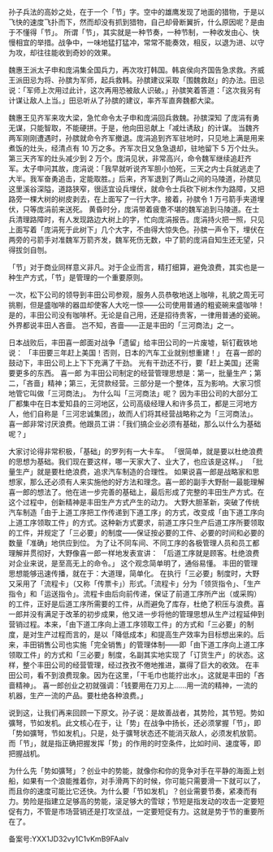 孙子兵法的高妙之处，在于一个「节」字。空中的雄鹰发现了地面的猎物，于是以飞快的速度飞扑而下，然而却没有抓到猎物，自己却骨断翼折，什么原因呢？是由于不懂得「节」。 所谓「节」，其实就是一种节奏，一种节制，一种收发由心、快慢相宜的举措。战争中，一味地猛打猛冲，常常不能奏效，相反，以退为进、以守为攻，却往往能收到奇妙的效果。

魏惠王派太子申和庞涓集全国兵力，再次攻打韩国。韩哀侯向齐国告急求救。齐威王派田忌为将、孙膑为军师，起兵救韩。孙膑建议采取「围魏救赵」的办法。田忌说：「军师上次用过此计，这次再用恐被敌人识破。」孙膑笑着答道：「这次我另有计谋让敌人上当。」田忌听从了孙膑的建议，率齐军直奔魏都大梁。

魏惠王见齐军来攻大梁，急忙命令太子申和庞涓回兵救魏。孙膑深知 了庞涓有勇无谋，只能智取，不能硬拼。于是，他向田忌献上「减灶诱敌」的计谋。 当魏齐两军刚刚遭遇时，孙膑就命令齐军撤退。庞涓追到齐军驻地时，只见地上满是用来煮饭的灶头，经清点有 10 万之多。齐军次日又急急退却，驻地留下 5 万个灶头。第三天齐军的灶头减少到 2 万个。庞涓见状，非常高兴，命令魏军继续追赶齐军。太子申问其故，庞涓说：「我早就听说齐军胆小怕死，三天之内士兵就逃走了大半。我军奋勇追击，定能取胜。」后来，齐军退到了两山之间的马陵道，孙膑见这里溪谷深隘，道路狭窄，很适宜设兵埋伏，就命令士兵砍下树木作为路障，又把路旁一棵大树的树皮剥去，在上面写了一行大字。接着，孙膑令 1 万弓箭手夹道埋伏，只等庞涓前来送死。 黄昏时分，庞涓带着疲惫不堪的魏军追到马陵道。在士兵清理路障时，有人发现路边大树上的字，忙向庞涓报告。庞涓持火把一照，只见上面写着「庞涓死于此树下」几个大字，不由得大惊失色。孙膑一声令下，埋伏在两旁的弓箭手对准魏军万箭齐发，魏军死伤无数，中了箭的庞涓自知生还无望，只得拔剑自刎。

「节」对于商业同样意义非凡。对于企业而言，精打细算，避免浪费，其实也是一种生产方式，「节」是管理的一个重要原则。

一次，松下公司的领导到丰田公司参观，服务人员恭敬地送上咖啡，礼貌之周无可挑剔，但是盛咖啡的器皿却使客人大吃一惊——公司使用普通的粗瓷碗来盛咖啡！ 是的，丰田公司没有咖啡杯。无论是自己用，还是招待贵客，一律用普通的瓷碗。 外界都说丰田人吝啬。 岂不知，吝啬——正是丰田的「三河商法」之一。

日本战败后，丰田喜一郎面对战争「遗留」给丰田公司的一片废墟，斩钉截铁地说： 「丰田要三年赶上美国！否则，日本的汽车工业就别想重建！」 在喜一郎的鼓动下，丰田公司上上下下充满了干劲。 光有干劲还不行，要「赶上美国」还需要更多的东西。 喜一郎 为丰田公司制定的经营管理思想是：第一，批量生产；第二，「吝啬」精神；第三，无贷款经营。三部分是一个整体，互为影响。大家习惯地管它叫做「三河商法」。 为什么叫「三河商法」呢？ 因为丰田公司的大部分工厂都集中在日本爱知县的三河地区，公司高级经理人和许多员工，都是三河地方人，他们自称是「三河忠诚集团」，故而人们将其经营战略称之为「三河商法」。 喜一郎非常讨厌浪费。他跟员工讲：「我们搞企业必须有基础，那么以什么为基础呢？」

大家讨论得非常积极，「基础」的罗列有一大卡车。 「很简单，就是要以杜绝浪费的思想为基础。我们现在要这样，哪一天家大了、业大了，也应该是这样。」 「批量生产」就是要杜绝浪费，追求汽车制造的合理性。 如果说喜一郎是战略家和思想家，那么还必须有人来实施他的好方法和理念。喜一郎的副手大野耐一最能理解喜一郎的想法了。他在进一步完善的基础上，最后形成了完整的丰田生产方式。在这个过程中，创新精神是丰田生产方式产生的动力。 大野大胆革新，突破了传统汽车制造「由于上道工序把工作传递到下道工序」的方式，改变成「由下道工序向上道工序领取工件」的方式。这种新方式要求，前道工序只生产后道工序所要领取的工件，并规定了「三必要」的制度——保证按必要的工件、必要的时间和必要的数量「准确」地供应到位。 为了让不同车间、不同工序的各极管理人员和员工都理解并贯彻好，大野像喜一郎一样地发表宣讲： 「后道工序就是顾客。杜绝浪费对企业来说，是至高无上的命令。」 这个观念简单明了，通俗易懂。 丰田的管理思想能够迅速传播，就在于：大道理，简单化。 在执行「三必要」制度时，大野又采用了「流程卡」（又称「传票卡」）形式。「流程卡」分为「领货指令」、「生产指令」和「运送指令」。流程卡由后向前传递，保证了前道工序所产出（或采购）的工件，正好是后道工序所需要的工件，从而避免了库存，杜绝了积压与浪费。喜一郎并没有满足于改革的初步成果，他又进一步将他的管理思想从生产过程延伸到营销过程。本来，「由下道工序向上道工序领取工件」的方式和「三必要」的制度，是对生产过程而言的，是以「降低成本」和提高生产效率为目标想出来的。后来，丰田销售公司也实施「完全销售」的管理体制——即「由下道工序向上道工序领取工件」的方式和「三必要」制度，名副其实地实现了「订货生产」的状态。这样，整个丰田公司的经营管理，经过孜孜不倦地推进，赢得了巨大的收效。 在丰田公司，看不到浪费现象。因为在这里，「干毛巾也能拧出水」。这就是丰田的「吝啬精神」。 喜一郎创业之初就强调：「钱要用在刀刃上……用一流的精神，一流的机器，生产一流的产品。要杜绝各种浪费。」

说到这，让我们再来回顾一下原文。孙子说：是故善战者，其势险，其节短。势如彍弩，节如发机。此文核心在于，让「势」在战争中扬长，还必须掌握「节」，即「势如彍弩，节如发机」。只是，处于彍弩状态还不能消灭敌人，必须发机放箭。而「节」，就是指正确把握发挥「势」的作用的时空条件，比如时间、速度等，即把握战机。

为什么先「势如彍弩」？创业中的势能，就像你和你的竞争对手在平静的海面上划船，如果有一个浪能推着你，对手滑两下的时候，你可能只需要滑一下就可以了，而且你的速度可能比它还快。为什么要「节如发机」？创业需要节奏，紧凑而有力。势险是指建立足够高的势能，滚足够大的雪球；节短是指发动的攻击一定要短促有力，不管是市场营销还是打攻坚战，一定要短促有力。这就是势于节的重要所在了。

备案号:YXX1JD32vy1C1vKmB9FAalv
